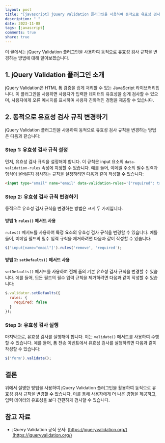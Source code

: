 ```yaml
---
layout: post
title: "[javascript] jQuery Validation 플러그인을 사용하여 동적으로 유효성 검사 규칙 변경하기"
description: " "
date: 2023-11-08
tags: [javascript]
comments: true
share: true
---
```


이 글에서는 jQuery Validation 플러그인을 사용하여 동적으로 유효성 검사 규칙을 변경하는 방법에 대해 알아보겠습니다.

## 1. jQuery Validation 플러그인 소개

jQuery Validation은 HTML 폼 검증을 쉽게 처리할 수 있는 JavaScript 라이브러리입니다. 이 플러그인을 사용하면 사용자가 입력한 데이터의 유효성을 쉽게 검사할 수 있으며, 사용자에게 오류 메시지를 표시하여 사용자 친화적인 경험을 제공할 수 있습니다.

## 2. 동적으로 유효성 검사 규칙 변경하기

jQuery Validation 플러그인을 사용하여 동적으로 유효성 검사 규칙을 변경하는 방법은 다음과 같습니다:

### Step 1: 유효성 검사 규칙 설정

먼저, 유효성 검사 규칙을 설정해야 합니다. 이 규칙은 input 요소의 `data-validation-rules` 속성에 지정할 수 있습니다. 예를 들어, 이메일 주소의 필수 입력과 형식이 올바른지 검사하는 규칙을 설정하려면 다음과 같이 작성할 수 있습니다:

```html
<input type="email" name="email" data-validation-rules='{"required": true, "email": true}'>
```

### Step 2: 유효성 검사 규칙 변경하기

동적으로 유효성 검사 규칙을 변경하는 방법은 크게 두 가지입니다.

#### 방법 1: `rules()` 메서드 사용

`rules()` 메서드를 사용하여 특정 요소의 유효성 검사 규칙을 변경할 수 있습니다. 예를 들어, 이메일 필드의 필수 입력 규칙을 제거하려면 다음과 같이 작성할 수 있습니다:

```javascript
$('input[name="email"]').rules('remove', 'required');
```

#### 방법 2: `setDefaults()` 메서드 사용

`setDefaults()` 메서드를 사용하여 전체 폼의 기본 유효성 검사 규칙을 변경할 수 있습니다. 예를 들어, 모든 필드의 필수 입력 규칙을 제거하려면 다음과 같이 작성할 수 있습니다:

```javascript
$.validator.setDefaults({
  rules: {
    required: false
  }
});
```

### Step 3: 유효성 검사 실행

마지막으로, 유효성 검사를 실행해야 합니다. 이는 `validate()` 메서드를 사용하여 수행할 수 있습니다. 예를 들어, 폼 전송 이벤트에서 유효성 검사를 실행하려면 다음과 같이 작성할 수 있습니다:

```javascript
$('form').validate();
```

## 결론

위에서 설명한 방법을 사용하여 jQuery Validation 플러그인을 활용하여 동적으로 유효성 검사 규칙을 변경할 수 있습니다. 이를 통해 사용자에게 더 나은 경험을 제공하고, 입력 데이터의 유효성을 보다 간편하게 검사할 수 있습니다.

## 참고 자료

- jQuery Validation 공식 문서: [https://jqueryvalidation.org/](https://jqueryvalidation.org/)